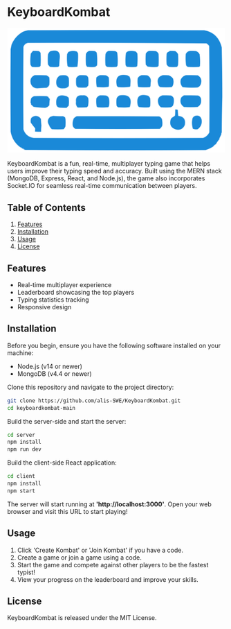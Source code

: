 # KeyboardKombat

![KeyboardKombat Logo](./client/src/assets/logo/KeyboardKombatLogo.svg)

KeyboardKombat is a fun, real-time, multiplayer typing game that helps users improve their typing speed and accuracy. Built using the MERN stack (MongoDB, Express, React, and Node.js), the game also incorporates Socket.IO for seamless real-time communication between players.

## Table of Contents

1. [Features](#features)
2. [Installation](#installation)
3. [Usage](#usage)
4. [License](#license)

## Features

- Real-time multiplayer experience
- Leaderboard showcasing the top players
- Typing statistics tracking
- Responsive design

## Installation

Before you begin, ensure you have the following software installed on your machine:

- Node.js (v14 or newer)
- MongoDB (v4.4 or newer)

Clone this repository and navigate to the project directory:

```bash
git clone https://github.com/alis-SWE/KeyboardKombat.git
cd keyboardkombat-main
```

Build the server-side and start the server:

```bash
cd server
npm install
npm run dev
```

Build the client-side React application:

```bash
cd client
npm install
npm start
```

The server will start running at **'http://localhost:3000'**. Open your web browser and visit this URL to start playing!

## Usage

1. Click 'Create Kombat' or 'Join Kombat' if you have a code.
2. Create a game or join a game using a code.
3. Start the game and compete against other players to be the fastest typist!
4. View your progress on the leaderboard and improve your skills.


## License

KeyboardKombat is released under the MIT License.
